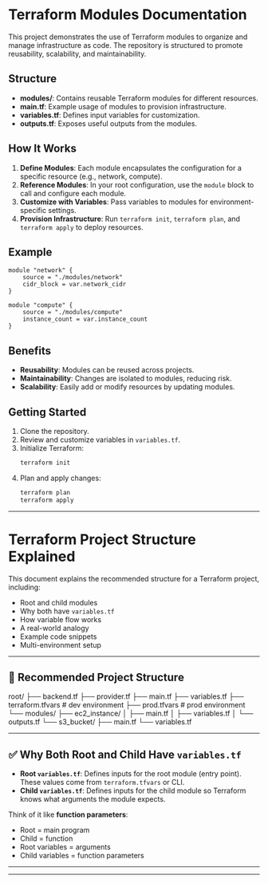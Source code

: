 # Terraform Modules Documentation

This project demonstrates the use of Terraform modules to organize and manage infrastructure as code. The repository is structured to promote reusability, scalability, and maintainability.

## Structure

- **modules/**: Contains reusable Terraform modules for different resources.
- **main.tf**: Example usage of modules to provision infrastructure.
- **variables.tf**: Defines input variables for customization.
- **outputs.tf**: Exposes useful outputs from the modules.

## How It Works

1. **Define Modules**: Each module encapsulates the configuration for a specific resource (e.g., network, compute).
2. **Reference Modules**: In your root configuration, use the `module` block to call and configure each module.
3. **Customize with Variables**: Pass variables to modules for environment-specific settings.
4. **Provision Infrastructure**: Run `terraform init`, `terraform plan`, and `terraform apply` to deploy resources.

## Example

```hcl
module "network" {
    source = "./modules/network"
    cidr_block = var.network_cidr
}

module "compute" {
    source = "./modules/compute"
    instance_count = var.instance_count
}
```

## Benefits

- **Reusability**: Modules can be reused across projects.
- **Maintainability**: Changes are isolated to modules, reducing risk.
- **Scalability**: Easily add or modify resources by updating modules.

## Getting Started

1. Clone the repository.
2. Review and customize variables in `variables.tf`.
3. Initialize Terraform:  
     ```sh
     terraform init
     ```
4. Plan and apply changes:  
     ```sh
     terraform plan
     terraform apply
     ```

---

# Terraform Project Structure Explained

This document explains the recommended structure for a Terraform project, including:
- Root and child modules
- Why both have `variables.tf`
- How variable flow works
- A real-world analogy
- Example code snippets
- Multi-environment setup

---

## 📂 Recommended Project Structure
root/
├── backend.tf
├── provider.tf
├── main.tf
├── variables.tf
├── terraform.tfvars        # dev environment
├── prod.tfvars             # prod environment
└── modules/
├── ec2_instance/
│   ├── main.tf
│   ├── variables.tf
│   └── outputs.tf
└── s3_bucket/
├── main.tf
└── variables.tf

---

## ✅ Why Both Root and Child Have `variables.tf`

- **Root `variables.tf`**: Defines inputs for the root module (entry point). These values come from `terraform.tfvars` or CLI.
- **Child `variables.tf`**: Defines inputs for the child module so Terraform knows what arguments the module expects.

Think of it like **function parameters**:
- Root = main program
- Child = function
- Root variables = arguments
- Child variables = function parameters

---

---
